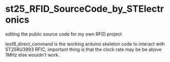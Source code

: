 # st25_RFID_SourceCode_by_STElectronics
editing the public source code for my own RFID project


test9_direct_command is the working arduino skeleton code to interact with ST25RU3993 RFIC, important thing is that the clock rate may be be above 1MHz else wouldn't work.
